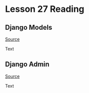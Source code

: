 # Lesson 27 Reading

## Django Models

[Source](https://developer.mozilla.org/en-US/docs/Learn/Server-side/Django/Models)

Text

## Django Admin

[Source](https://developer.mozilla.org/en-US/docs/Learn/Server-side/Django/Admin_site)

Text

